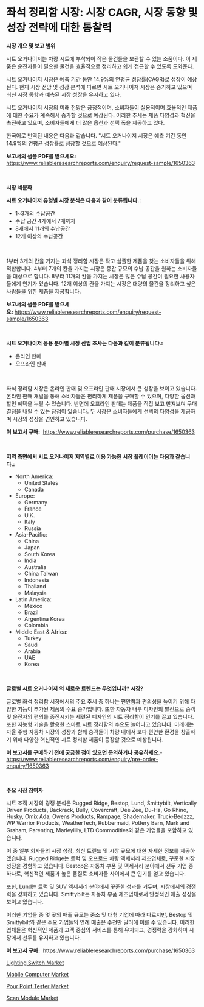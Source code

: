 <p><h1>좌석 정리함 시장: 시장 CAGR, 시장 동향 및 성장 전략에 대한 통찰력</h1></p><p><strong>시장 개요 및 보고 범위</strong></p>
<p><p>시트 오거나이저는 차량 시트에 부착되어 작은 물건들을 보관할 수 있는 소품이다. 이 제품은 운전자들이 필요한 물건을 효율적으로 정리하고 쉽게 접근할 수 있도록 도와준다.</p><p>시트 오거나이저 시장은 예측 기간 동안 14.9%의 연평균 성장률(CAGR)로 성장이 예상된다. 현재 시장 전망 및 성장 분석에 따르면 시트 오거나이저 시장은 증가하고 있으며 최신 시장 동향과 예측된 시장 성장을 유지하고 있다.</p><p>시트 오거나이저 시장의 미래 전망은 긍정적이며, 소비자들이 실용적이며 효율적인 제품에 대한 수요가 계속해서 증가할 것으로 예상된다. 이러한 추세는 제품 다양성과 혁신을 촉진하고 있으며, 소비자들에게 더 많은 옵션과 선택 폭을 제공하고 있다.</p><p>한국어로 번역된 내용은 다음과 같습니다. "시트 오거나이저 시장은 예측 기간 동안 14.9%의 연평균 성장률로 성장할 것으로 예상된다."</p></p>
<p><strong>보고서의 샘플 PDF를 받으세요:</strong> <a href="https://www.reliableresearchreports.com/enquiry/request-sample/1650363">https://www.reliableresearchreports.com/enquiry/request-sample/1650363</a></p>
<p>&nbsp;</p>
<p><strong>시장 세분화</strong></p>
<p><strong>시트 오거나이저 유형별 시장 분석은 다음과 같이 분류됩니다.:</strong></p>
<p><ul><li>1~3개의 수납공간</li><li>수납 공간 4개에서 7개까지</li><li>8개에서 11개의 수납공간</li><li>12개 이상의 수납공간</li></ul></p>
<p>&nbsp;</p>
<p><p>1부터 3개의 칸을 가지는 좌석 정리함 시장은 작고 심플한 제품을 찾는 소비자들을 위해 적합합니다. 4부터 7개의 칸을 가지는 시장은 중간 규모의 수납 공간을 원하는 소비자들을 대상으로 합니다. 8부터 11개의 칸을 가지는 시장은 많은 수납 공간이 필요한 사용자들에게 인기가 있습니다. 12개 이상의 칸을 가지는 시장은 대량의 물건을 정리하고 싶은 사람들을 위한 제품을 제공합니다.</p></p>
<p><strong>보고서의 샘플 PDF를 받으세요:</strong>&nbsp;<a href="https://www.reliableresearchreports.com/enquiry/request-sample/1650363">https://www.reliableresearchreports.com/enquiry/request-sample/1650363</a></p>
<p>&nbsp;</p>
<p><strong> 시트 오거나이저 응용 분야별 시장 산업 조사는 다음과 같이 분류됩니다.:</strong></p>
<p><ul><li>온라인 판매</li><li>오프라인 판매</li></ul></p>
<p>&nbsp;</p>
<p><p>좌석 정리함 시장은 온라인 판매 및 오프라인 판매 시장에서 큰 성장을 보이고 있습니다. 온라인 판매 채널을 통해 소비자들은 편리하게 제품을 구매할 수 있으며, 다양한 옵션과 할인 혜택을 누릴 수 있습니다. 반면에 오프라인 판매는 제품을 직접 보고 만져보며 구매 결정을 내릴 수 있는 장점이 있습니다. 두 시장은 소비자들에게 선택의 다양성을 제공하며 시장의 성장을 견인하고 있습니다.</p></p>
<p><strong>이 보고서 구매:</strong>&nbsp; <a href="https://www.reliableresearchreports.com/purchase/1650363">https://www.reliableresearchreports.com/purchase/1650363</a></p>
<p>&nbsp;</p>
<p><strong>지역 측면에서 시트 오거나이저 지역별로 이용 가능한 시장 플레이어는 다음과 같습니다.:</strong></p>
<p><ul>
    <li>
        North America:
        <ul>
            <li>United States</li>
            <li>Canada</li>
        </ul>
    </li>
    <li>
        Europe:
        <ul>
            <li>Germany</li>
            <li>France</li>
            <li>U.K.</li>
            <li>Italy</li>
            <li>Russia</li>
        </ul>
    </li>
    <li>
        Asia-Pacific:
        <ul>
            <li>China</li>
            <li>Japan</li>
            <li>South Korea</li>
            <li>India</li>
            <li>Australia</li>
            <li>China Taiwan</li>
            <li>Indonesia</li>
            <li>Thailand</li>
            <li>Malaysia</li>
        </ul>
    </li>
    <li>
        Latin America:
        <ul>
            <li>Mexico</li>
            <li>Brazil</li>
            <li>Argentina Korea</li>
            <li>Colombia</li>
        </ul>
    </li>
    <li>
        Middle East & Africa:
        <ul>
            <li>Turkey</li>
            <li>Saudi</li>
            <li>Arabia</li>
            <li>UAE</li>
            <li>Korea</li>
        </ul>
    </li>
    </ul></p>
<p>&nbsp;</p>
<p><strong>글로벌 시트 오거나이저 의 새로운 트렌드는 무엇입니까? 시장?</strong></p>
<p><p>글로벌 좌석 정리함 시장에서의 주요 추세 중 하나는 편안함과 편의성을 높이기 위해 다양한 기능이 추가된 제품의 수요 증가입니다. 또한 자동차 내부 디자인의 발전으로 승객 및 운전자의 편의를 증진시키는 세련된 디자인의 시트 정리함이 인기를 끌고 있습니다. 또한 지능형 기술을 활용한 스마트 시트 정리함의 수요도 늘어나고 있습니다. 미래에는 자율 주행 자동차 시장의 성장과 함께 승객들이 차량 내에서 보다 편안한 환경을 창출하기 위해 다양한 혁신적인 시트 정리함 제품이 등장할 것으로 예상됩니다.</p></p>
<p><strong>이 보고서를 구매하기 전에 궁금한 점이 있으면 문의하거나 공유하세요.</strong>- <a href="https://www.reliableresearchreports.com/enquiry/pre-order-enquiry/1650363">https://www.reliableresearchreports.com/enquiry/pre-order-enquiry/1650363</a></p>
<p>&nbsp;</p>
<p><strong>주요 시장 참여자</strong></p>
<p><p>시트 조직 시장의 경쟁 분석은 Rugged Ridge, Bestop, Lund, Smittybilt, Vertically Driven Products, Backrack, Bully, Covercraft, Dee Zee, Du-Ha, Go Rhino, Husky, Omix Ada, Owens Products, Rampage, Shademaker, Truck-Bedzzz, WP Warrior Products, WeatherTech, Rubbermaid, Pottery Barn, Mark and Graham, Parenting, Marleylilly, LTD Commodities와 같은 기업들을 포함하고 있습니다.</p><p>이 중 일부 회사들의 시장 성장, 최신 트렌드 및 시장 규모에 대한 자세한 정보를 제공하겠습니다. Rugged Ridge는 트럭 및 오프로드 차량 액세서리 제조업체로, 꾸준한 시장 성장을 경험하고 있습니다. Bestop은 자동차 부품 및 액세서리 분야에서 선두 기업 중 하나로, 혁신적인 제품과 높은 품질로 소비자들 사이에서 큰 인기를 얻고 있습니다.</p><p>또한, Lund는 트럭 및 SUV 액세서리 분야에서 꾸준한 성과를 거두며, 시장에서의 경쟁력을 강화하고 있습니다. Smittybilt는 자동차 부품 제조업체로서 안정적인 매출 성장을 보이고 있습니다.</p><p>이러한 기업들 중 몇 곳의 매출 규모는 중소 및 대형 기업에 따라 다르지만, Bestop 및 Smittybilt와 같은 주요 기업들의 연례 매출은 수천만 달러에 이를 수 있습니다. 이러한 업체들은 혁신적인 제품과 고객 중심의 서비스를 통해 유지되고, 경쟁력을 강화하며 시장에서 선두를 유지하고 있습니다.</p></p>
<p><strong>이 보고서 구매:</strong>&nbsp;&nbsp;<a href="https://www.reliableresearchreports.com/purchase/1650363">https://www.reliableresearchreports.com/purchase/1650363</a></p>
<p><p><a href="https://github.com/changoleonlaverguenzanoexiste/Market-Research-Report-List-2/blob/main/lighting-switch-market.md">Lighting Switch Market</a></p><p><a href="https://github.com/pizolina/Market-Research-Report-List-3/blob/main/mobile-computer-market.md">Mobile Computer Market</a></p><p><a href="https://github.com/dimitrishawkinswaynenp91rgz/Market-Research-Report-List-2/blob/main/pour-point-tester-market.md">Pour Point Tester Market</a></p><p><a href="https://github.com/tamvrosiya/Market-Research-Report-List-3/blob/main/scan-module-market.md">Scan Module Market</a></p></p>
